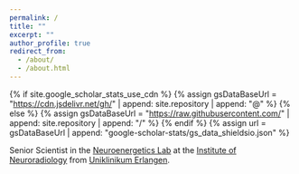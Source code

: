 ```yaml
---
permalink: /
title: ""
excerpt: ""
author_profile: true
redirect_from: 
  - /about/
  - /about.html
---
```


{% if site.google_scholar_stats_use_cdn %}
{% assign gsDataBaseUrl = "https://cdn.jsdelivr.net/gh/" | append: site.repository | append: "@" %}
{% else %}
{% assign gsDataBaseUrl = "https://raw.githubusercontent.com/" | append: site.repository | append: "/" %}
{% endif %}
{% assign url = gsDataBaseUrl | append: "google-scholar-stats/gs_data_shieldsio.json" %}

<span class='anchor' id='about-me'></span>

Senior Scientist in the [Neuroenergetics Lab](https://valentinriedl.de/) at the [Institute of Neuroradiology](https://www.neuroradiologie.uk-erlangen.de) from [Uniklinikum Erlangen](https://www.uk-erlangen.de).

 
